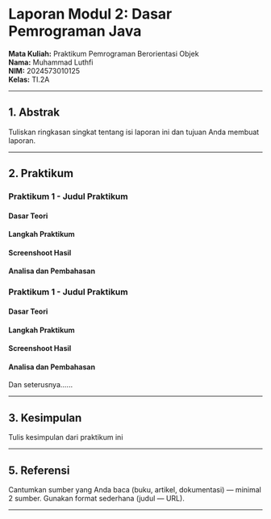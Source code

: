 # Laporan Modul 2: Dasar Pemrograman Java
**Mata Kuliah:** Praktikum Pemrograman Berorientasi Objek   
**Nama:** Muhammad Luthfi  
**NIM:** 2024573010125  
**Kelas:** TI.2A

---

## 1. Abstrak
Tuliskan ringkasan singkat tentang isi laporan ini dan tujuan Anda membuat laporan.

---
## 2. Praktikum
### Praktikum 1 - Judul Praktikum
#### Dasar Teori
#### Langkah Praktikum
#### Screenshoot Hasil
#### Analisa dan Pembahasan

### Praktikum 1 - Judul Praktikum
#### Dasar Teori
#### Langkah Praktikum
#### Screenshoot Hasil
#### Analisa dan Pembahasan
Dan seterusnya......

---

## 3. Kesimpulan

Tulis kesimpulan dari praktikum ini

---

## 5. Referensi
Cantumkan sumber yang Anda baca (buku, artikel, dokumentasi) — minimal 2 sumber. Gunakan format sederhana (judul — URL).

---
